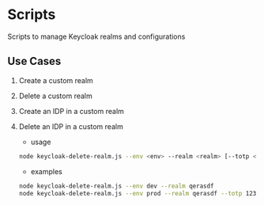 # Scripts

Scripts to manage Keycloak realms and configurations

## Use Cases

1. Create a custom realm
1. Delete a custom realm
1. Create an IDP in a custom realm
1. Delete an IDP in a custom realm

   - usage

   ```sh
   node keycloak-delete-realm.js --env <env> --realm <realm> [--totp <totp>]
   ```

   - examples

   ```sh
   node keycloak-delete-realm.js --env dev --realm qerasdf
   node keycloak-delete-realm.js --env prod --realm qerasdf --totp 123456
   ```
